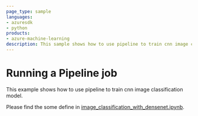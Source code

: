 ```yaml
---
page_type: sample
languages:
- azuresdk
- python
products:
- azure-machine-learning
description: This sample shows how to use pipeline to train cnn image classification model.
---
```


# Running a Pipeline job
This example shows how to use pipeline to train cnn image classification model. 

Please find the some define in [image_classification_with_densenet.ipynb](image_classification_with_densenet.ipynb).
